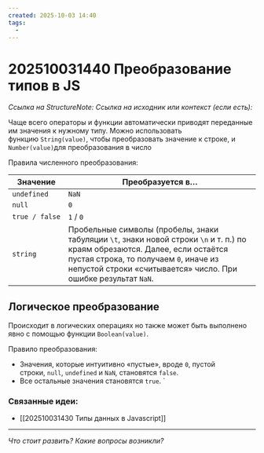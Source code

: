 ```yaml
---
created: 2025-10-03 14:40
tags:
  -
---
```

# 202510031440 Преобразование типов в JS

*Ссылка на StructureNote:*
*Ссылка на исходник или контекст (если есть):* 

Чаще всего операторы и функции автоматически приводят переданные им значения к нужному типу. Можно использовать функцию `String(value)`, чтобы преобразовать значение к строке, и `Number(value)`для преобразования в число

Правила численного преобразования:

| Значение       | Преобразуется в…                                                                                                                                                                                                                        |
| -------------- | --------------------------------------------------------------------------------------------------------------------------------------------------------------------------------------------------------------------------------------- |
| `undefined`    | `NaN`                                                                                                                                                                                                                                   |
| `null`         | `0`                                                                                                                                                                                                                                     |
| `true / false` | `1` / `0`                                                                                                                                                                                                                               |
| `string`       | Пробельные символы (пробелы, знаки табуляции `\t`, знаки новой строки `\n` и т. п.) по краям обрезаются. Далее, если остаётся пустая строка, то получаем `0`, иначе из непустой строки «считывается» число. При ошибке результат `NaN`. |

## Логическое преобразование

Происходит в логических операциях  но также может быть выполнено явно с помощью функции `Boolean(value)`.

Правило преобразования:

- Значения, которые интуитивно «пустые», вроде `0`, пустой строки, `null`, `undefined` и `NaN`, становятся `false`.
- Все остальные значения становятся `true`.
`

### Связанные идеи:

* [[202510031430 Типы данных в Javascript]]
---

*Что стоит развить? Какие вопросы возникли?*
